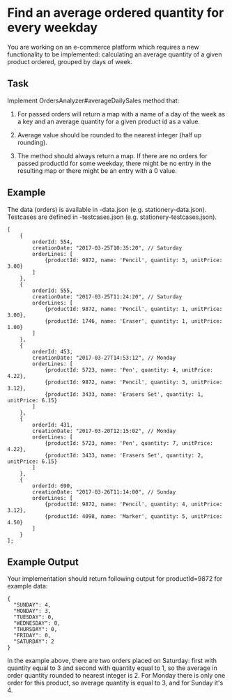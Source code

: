 # Find an average ordered quantity for every weekday

You are working on an e-commerce platform which requires a new functionality to be implemented: calculating an average
quantity of a given product ordered, grouped by days of week.

## Task
Implement OrdersAnalyzer#averageDailySales method that:

1. For passed orders will return a map with a name of a day of the week as a key and an average quantity for a given product id as a value.

2. Average value should be rounded to the nearest integer (half up rounding).

3. The method should always return a map. If there are no orders for passed productId for some weekday,
there might be no entry in the resulting map or there might be an entry with a 0 value.

## Example
The data (orders) is available in <dataset>-data.json (e.g. stationery-data.json). Testcases are defined in <dataset>-testcases.json (e.g. stationery-testcases.json).

```
[
    {
        orderId: 554,
        creationDate: "2017-03-25T10:35:20", // Saturday
        orderLines: [
            {productId: 9872, name: 'Pencil', quantity: 3, unitPrice: 3.00}
        ]
    },
    {
        orderId: 555,
        creationDate: "2017-03-25T11:24:20", // Saturday
        orderLines: [
            {productId: 9872, name: 'Pencil', quantity: 1, unitPrice: 3.00},
            {productId: 1746, name: 'Eraser', quantity: 1, unitPrice: 1.00}
        ]
    },
    {
        orderId: 453,
        creationDate: "2017-03-27T14:53:12", // Monday
        orderLines: [
            {productId: 5723, name: 'Pen', quantity: 4, unitPrice: 4.22},
            {productId: 9872, name: 'Pencil', quantity: 3, unitPrice: 3.12},
            {productId: 3433, name: 'Erasers Set', quantity: 1, unitPrice: 6.15}
        ]
    },
    {
        orderId: 431,
        creationDate: "2017-03-20T12:15:02", // Monday
        orderLines: [
            {productId: 5723, name: 'Pen', quantity: 7, unitPrice: 4.22},
            {productId: 3433, name: 'Erasers Set', quantity: 2, unitPrice: 6.15}
        ]
    },
    {
        orderId: 690,
        creationDate: "2017-03-26T11:14:00", // Sunday
        orderLines: [
            {productId: 9872, name: 'Pencil', quantity: 4, unitPrice: 3.12},
            {productId: 4098, name: 'Marker', quantity: 5, unitPrice: 4.50}
        ]
    }
];
```

## Example Output
Your implementation should return following output for productId=9872 for example data:

```
{
  "SUNDAY": 4,
  "MONDAY": 3,
  "TUESDAY": 0,
  "WEDNESDAY": 0,
  "THURSDAY": 0,
  "FRIDAY": 0,
  "SATURDAY": 2
}
```

In the example above, there are two orders placed on Saturday: first with quantity equal to 3 and second with quantity
equal to 1, so the average in order quantity rounded to nearest integer is 2. For Monday there is only one order for
this product, so average quantity is equal to 3, and for Sunday it's 4.

